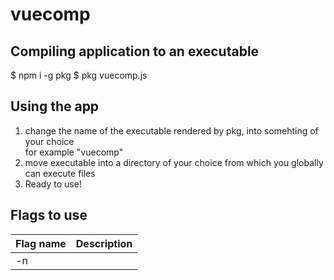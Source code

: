 # vuecomp
## Compiling application to an executable
$ npm i -g pkg
$ pkg vuecomp.js

## Using the app
1. change the name of the executable rendered by pkg, into somehting of your choice  
for example "vuecomp"
2. move executable into a directory of your choice from which you globally can execute files
3. Ready to use!

## Flags to use
| Flag name      | Description |
| ----------- | ----------- |
| -n <title of file>      | Sets the name of a vue component       |
| -d   | Adds a data property to the component        |
| -m   | Adds a methods property to the component        |
| --help   | Displays all options to the console        |

## Example
$ vuecomp -n Button -d -m
Generates a file with the Button.vue  
which contains a vue component with data- and methods properties.